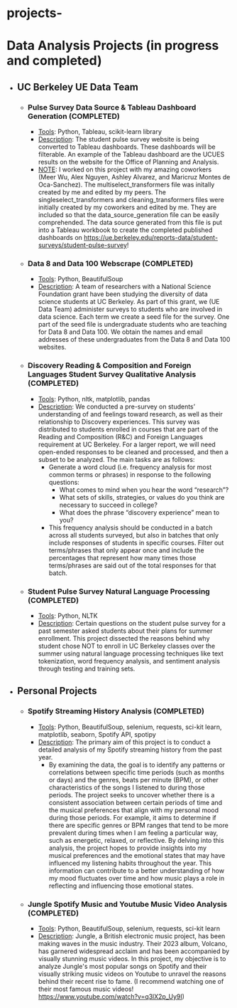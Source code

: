 # projects-
# Data Analysis Projects (in progress and completed)
- ## UC Berkeley UE Data Team 
  -   ### **Pulse Survey Data Source & Tableau Dashboard Generation (COMPLETED)**
      - <ins>Tools</ins>: Python, Tableau, scikit-learn library 
      - <ins>Description</ins>: The student pulse survey website is being converted to Tableau dashboards. These dashboards will be filterable. An example of the Tableau dashboard are the UCUES results on the website for the Office of Planning and Analysis.
      - <ins>NOTE</ins>: I worked on this project with my amazing coworkers (Meer Wu, Alex Nguyen, Ashley Alvarez, and Maricruz Montes de Oca-Sanchez). The multiselect_transformers file was initally created by me and edited by my peers. The singleselect_transformers and cleaning_transformers files were initially created by my coworkers and edited by me. They are included so that the data_source_generation file can be easily comprehended. The data source generated from this file is put into a Tableau workbook to create the completed published dashboards on https://ue.berkeley.edu/reports-data/student-surveys/student-pulse-survey!
  -   ### **Data 8 and Data 100 Webscrape (COMPLETED)**
      - <ins>Tools</ins>: Python, BeautifulSoup
      - <ins>Description</ins>: A team of researchers with a National Science Foundation grant have been studying the diversity of data science students at UC Berkeley. As part of this grant, we (UE Data Team) administer surveys to students who are involved in data science. Each term we create a seed file for the survey. One part of the seed file is undergraduate students who are teaching for Data 8 and Data 100. We obtain the names and email addresses of these undergraduates from the Data 8 and Data 100 websites.
  -   ### **Discovery Reading & Composition and Foreign Languages Student Survey Qualitative Analysis (COMPLETED)**
      - <ins>Tools</ins>: Python, nltk, matplotlib, pandas
      - <ins>Description</ins>: We conducted a pre-survey on students’ understanding of and feelings toward research, as well as their relationship to Discovery experiences. This survey was distributed to students enrolled in courses that are part of the Reading and Composition (R&C) and Foreign Languages requirement at UC Berkeley. For a larger report, we will need open-ended responses to be cleaned and processed, and then a subset to be analyzed. The main tasks are as follows:
        - Generate a word cloud (i.e. frequency analysis for most common terms or phrases) in response to the following questions:
           - What comes to mind when you hear the word “research”?
           - What sets of skills, strategies, or values do you think are necessary to succeed in college?
           - What does the phrase “discovery experience” mean to you? 
        - This frequency analysis should be conducted in a batch across all students surveyed, but also in batches that only include responses of students in specific courses. Filter out terms/phrases that only appear once and include the percentages that represent how many times those terms/phrases are said out of the total responses for that batch.
  -   ### **Student Pulse Survey Natural Language Processing (COMPLETED)**
      - <ins>Tools</ins>: Python, NLTK
      - <ins>Description</ins>: Certain questions on the student pulse survey for a past semester asked students about their plans for summer enrollment. This project dissected the reasons behind why student chose NOT to enroll in UC Berkeley classes over the summer using natural language processing techniques like text tokenization, word frequency analysis, and sentiment analysis through testing and training sets. 
  
- ## Personal Projects
  - ### **Spotify Streaming History Analysis (COMPLETED)**
    - <ins>Tools</ins>: Python, BeautifulSoup, selenium, requests, sci-kit learn, matplotlib, seaborn, Spotify API, spotipy
    - <ins>Description</ins>: The primary aim of this project is to conduct a detailed analysis of my Spotify streaming history from the past year.
        - By examining the data, the goal is to identify any patterns or correlations between specific time periods (such as months or days) and the genres, beats per minute (BPM), or other characteristics of the songs I listened to during those periods. The project seeks to uncover whether there is a consistent association between certain periods of time and the musical preferences that align with my personal mood during those periods. For example, it aims to determine if there are specific genres or BPM ranges that tend to be more prevalent during times when I am feeling a particular way, such as energetic, relaxed, or reflective. By delving into this analysis, the project hopes to provide insights into my musical preferences and the emotional states that may have influenced my listening habits throughout the year. This information can contribute to a better understanding of how my mood fluctuates over time and how music plays a role in reflecting and influencing those emotional states.
  - ### **Jungle Spotify Music and Youtube Music Video Analysis (COMPLETED)**
    - <ins>Tools</ins>: Python, BeautifulSoup, selenium, requests, sci-kit learn 
    - <ins>Description</ins>: Jungle, a British electronic music project, has been making waves in the music industry. Their 2023 album, Volcano, has garnered widespread acclaim and has been accompanied by visually stunning music videos. In this project, my objective is to analyze Jungle's most popular songs on Spotify and their visually striking music videos on Youtube to unravel the reasons behind their recent rise to fame. (I recommend watching one of their most famous music videos! https://www.youtube.com/watch?v=q3lX2p_Uy9I) 
